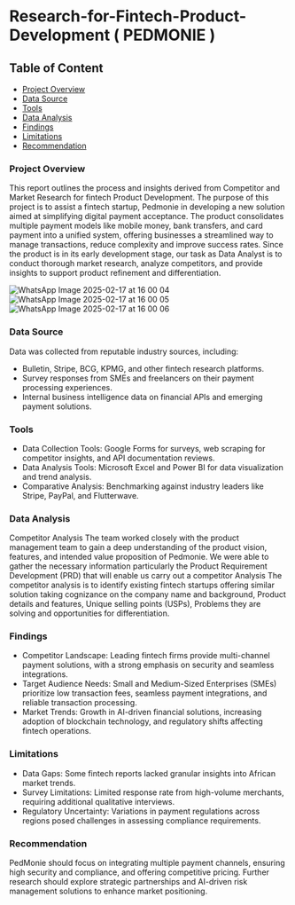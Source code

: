 # Research-for-Fintech-Product-Development ( PEDMONIE )

## Table of Content
- [Project Overview](#project-overview)
- [Data Source](#data-source)
- [Tools](#tools)
- [Data Analysis](#data-analysis)
- [Findings](#findings)
- [Limitations](#limitations)
- [Recommendation](#recommendation)


### Project Overview
This report outlines the process and insights derived from Competitor and Market Research for fintech Product Development. The purpose of this project is to assist a fintech startup, Pedmonie in developing a new solution aimed at simplifying digital payment acceptance. The product consolidates multiple payment models like mobile money, bank transfers, and card payment into a unified system, offering businesses a streamlined way to manage transactions, reduce complexity and improve success rates. Since the product is in its early development stage, our task as Data Analyst is to conduct thorough market research, analyze competitors, and provide insights to support product refinement and differentiation.

![WhatsApp Image 2025-02-17 at 16 00 04](https://github.com/user-attachments/assets/e6717638-9bae-4536-9c3e-885ac5603bc6)
![WhatsApp Image 2025-02-17 at 16 00 05](https://github.com/user-attachments/assets/8996a928-3b5d-4d80-aa75-98711b1aa2a9)
![WhatsApp Image 2025-02-17 at 16 00 06](https://github.com/user-attachments/assets/e9a4d36e-e53b-46d9-96b2-621eb2c42451)


### Data Source 
Data was collected from reputable industry sources, including:
- Bulletin, Stripe, BCG, KPMG, and other fintech research platforms.
- Survey responses from SMEs and freelancers on their payment processing experiences.
- Internal business intelligence data on financial APIs and emerging payment solutions.

### Tools
- Data Collection Tools: Google Forms for surveys, web scraping for competitor insights, and API documentation reviews.
- Data Analysis Tools: Microsoft Excel and Power BI for data visualization and trend analysis.
- Comparative Analysis: Benchmarking against industry leaders like Stripe, PayPal, and Flutterwave.

### Data Analysis
Competitor Analysis
The team worked closely with the product management team to gain a deep understanding of the product vision, features, and intended value proposition of Pedmonie. We were able to gather the necessary information particularly the Product Requirement Development (PRD) that will enable us carry out a competitor Analysis 
The competitor analysis is to identify existing fintech startups offering similar solution taking cognizance on the company name and background, Product details and features, Unique selling points (USPs), Problems they are solving and opportunities for differentiation.

### Findings
- Competitor Landscape: Leading fintech firms provide multi-channel payment solutions, with a strong emphasis on security and seamless integrations.
- Target Audience Needs: Small and Medium-Sized Enterprises (SMEs) prioritize low transaction fees, seamless payment integrations, and reliable transaction processing.
- Market Trends: Growth in AI-driven financial solutions, increasing adoption of blockchain technology, and regulatory shifts affecting fintech operations.
  
### Limitations
- Data Gaps: Some fintech reports lacked granular insights into African market trends.
- Survey Limitations: Limited response rate from high-volume merchants, requiring additional qualitative interviews.
- Regulatory Uncertainty: Variations in payment regulations across regions posed challenges in assessing compliance requirements.

### Recommendation
PedMonie should focus on integrating multiple payment channels, ensuring high security and compliance, and offering competitive pricing. Further research should explore strategic partnerships and AI-driven risk management solutions to enhance market positioning.

